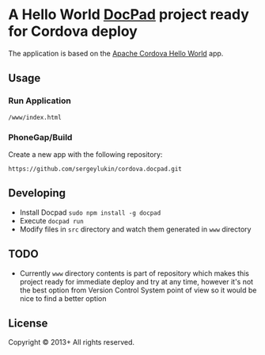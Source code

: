 # A Hello World [DocPad](http://docpad.org) project ready for Cordova deploy

The application is based on the [Apache Cordova Hello World][cordova-app] app.

## Usage

### Run Application

    /www/index.html

### PhoneGap/Build

Create a new app with the following repository:

    https://github.com/sergeylukin/cordova.docpad.git

## Developing

- Install Docpad `sudo npm install -g docpad`
- Execute `docpad run`
- Modify files in `src` directory and watch them generated in `www` directory


## TODO

- Currently `www` directory contents is part of repository which makes this
  project ready for immediate deploy and try at any time, however it's not the
  best option from Version Control System point of view so it would be nice to
  find a better option

## License
Copyright &copy; 2013+ All rights reserved.

[cordova-app]: http://github.com/apache/cordova-app-hello-world
